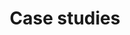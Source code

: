 ---
title: Case studies
weight: 34
aliases:
    - /case-studies
doc_type: about
type: case-studies
---